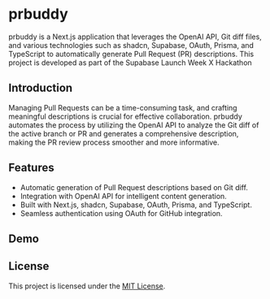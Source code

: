 # prbuddy

prbuddy is a Next.js application that leverages the OpenAI API, Git diff files, and various technologies such as shadcn, Supabase, OAuth, Prisma, and TypeScript to automatically generate Pull Request (PR) descriptions. This project is developed as part of the Supabase Launch Week X Hackathon

## Introduction

Managing Pull Requests can be a time-consuming task, and crafting meaningful descriptions is crucial for effective collaboration. prbuddy automates the process by utilizing the OpenAI API to analyze the Git diff of the active branch or PR and generates a comprehensive description, making the PR review process smoother and more informative.

## Features

- Automatic generation of Pull Request descriptions based on Git diff.
- Integration with OpenAI API for intelligent content generation.
- Built with Next.js, shadcn, Supabase, OAuth, Prisma, and TypeScript.
- Seamless authentication using OAuth for GitHub integration.

## Demo



## License

This project is licensed under the [MIT License](LICENSE).

